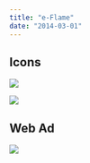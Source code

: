 ```yaml
---
title: "e-Flame"
date: "2014-03-01"
---
```


## Icons

![](https://bradford.digital/bradford-digital/wp-content/uploads/eFlame_icons-dimensions.png)

![](https://bradford.digital/bradford-digital/wp-content/uploads/eFlame_icons-features.png)

## Web Ad

![](https://bradford.digital/bradford-digital/wp-content/uploads/eFlame_amazon-ad.png)
